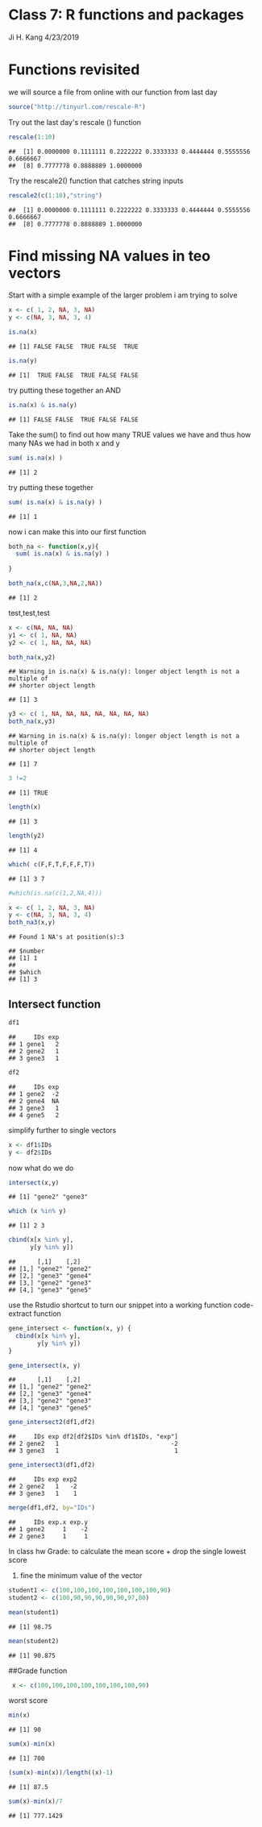 Class 7: R functions and packages
================
Ji H. Kang
4/23/2019

Functions revisited
===================

we will source a file from online with our function from last day

``` r
source("http://tinyurl.com/rescale-R")
```

Try out the last day's rescale () function

``` r
rescale(1:10)
```

    ##  [1] 0.0000000 0.1111111 0.2222222 0.3333333 0.4444444 0.5555556 0.6666667
    ##  [8] 0.7777778 0.8888889 1.0000000

Try the rescale2() function that catches string inputs

``` r
rescale2(c(1:10),"string")
```

    ##  [1] 0.0000000 0.1111111 0.2222222 0.3333333 0.4444444 0.5555556 0.6666667
    ##  [8] 0.7777778 0.8888889 1.0000000

Find missing NA values in teo vectors
=====================================

Start with a simple example of the larger problem i am trying to solve

``` r
x <- c( 1, 2, NA, 3, NA)
y <- c(NA, 3, NA, 3, 4)
```

``` r
is.na(x)
```

    ## [1] FALSE FALSE  TRUE FALSE  TRUE

``` r
is.na(y)
```

    ## [1]  TRUE FALSE  TRUE FALSE FALSE

try putting these together an AND

``` r
is.na(x) & is.na(y)
```

    ## [1] FALSE FALSE  TRUE FALSE FALSE

Take the sum() to find out how many TRUE values we have and thus how many NAs we had in both x and y

``` r
sum( is.na(x) )
```

    ## [1] 2

try putting these together

``` r
sum( is.na(x) & is.na(y) )
```

    ## [1] 1

now i can make this into our first function

``` r
both_na <- function(x,y){
  sum( is.na(x) & is.na(y) )
  
}
```

``` r
both_na(x,c(NA,3,NA,2,NA))
```

    ## [1] 2

test,test,test

``` r
x <- c(NA, NA, NA)
y1 <- c( 1, NA, NA)
y2 <- c( 1, NA, NA, NA)
```

``` r
both_na(x,y2)
```

    ## Warning in is.na(x) & is.na(y): longer object length is not a multiple of
    ## shorter object length

    ## [1] 3

``` r
y3 <- c( 1, NA, NA, NA, NA, NA, NA, NA)
both_na(x,y3)
```

    ## Warning in is.na(x) & is.na(y): longer object length is not a multiple of
    ## shorter object length

    ## [1] 7

``` r
3 !=2
```

    ## [1] TRUE

``` r
length(x)
```

    ## [1] 3

``` r
length(y2)
```

    ## [1] 4

``` r
which( c(F,F,T,F,F,F,T))
```

    ## [1] 3 7

``` r
#which(is.na(c(1,2,NA,4)))
```

``` r
x <- c( 1, 2, NA, 3, NA)
y <- c(NA, 3, NA, 3, 4)
both_na3(x,y)
```

    ## Found 1 NA's at position(s):3

    ## $number
    ## [1] 1
    ## 
    ## $which
    ## [1] 3

Intersect function
------------------

``` r
df1
```

    ##     IDs exp
    ## 1 gene1   2
    ## 2 gene2   1
    ## 3 gene3   1

``` r
df2
```

    ##     IDs exp
    ## 1 gene2  -2
    ## 2 gene4  NA
    ## 3 gene3   1
    ## 4 gene5   2

simplify further to single vectors

``` r
x <- df1$IDs
y <- df2$IDs
```

now what do we do

``` r
intersect(x,y)
```

    ## [1] "gene2" "gene3"

``` r
which (x %in% y)
```

    ## [1] 2 3

``` r
cbind(x[x %in% y],
      y[y %in% y])
```

    ##      [,1]    [,2]   
    ## [1,] "gene2" "gene2"
    ## [2,] "gene3" "gene4"
    ## [3,] "gene2" "gene3"
    ## [4,] "gene3" "gene5"

use the Rstudio shortcut to turn our snippet into a working function code- extract function

``` r
gene_intersect <- function(x, y) {
  cbind(x[x %in% y],
        y[y %in% y])
}
```

``` r
gene_intersect(x, y)
```

    ##      [,1]    [,2]   
    ## [1,] "gene2" "gene2"
    ## [2,] "gene3" "gene4"
    ## [3,] "gene2" "gene3"
    ## [4,] "gene3" "gene5"

``` r
gene_intersect2(df1,df2)
```

    ##     IDs exp df2[df2$IDs %in% df1$IDs, "exp"]
    ## 2 gene2   1                               -2
    ## 3 gene3   1                                1

``` r
gene_intersect3(df1,df2)
```

    ##     IDs exp exp2
    ## 2 gene2   1   -2
    ## 3 gene3   1    1

``` r
merge(df1,df2, by="IDs")
```

    ##     IDs exp.x exp.y
    ## 1 gene2     1    -2
    ## 2 gene3     1     1

In class hw Grade: to calculate the mean score + drop the single lowest score

1.  fine the minimum value of the vector

``` r
student1 <- c(100,100,100,100,100,100,100,90)
student2 <- c(100,90,90,90,90,90,97,80)
```

``` r
mean(student1)
```

    ## [1] 98.75

``` r
mean(student2)
```

    ## [1] 90.875

\#\#Grade function

``` r
 x <- c(100,100,100,100,100,100,100,90)
```

worst score

``` r
min(x)
```

    ## [1] 90

``` r
sum(x)-min(x)
```

    ## [1] 700

``` r
(sum(x)-min(x))/length((x)-1)
```

    ## [1] 87.5

``` r
sum(x)-min(x)/7
```

    ## [1] 777.1429
